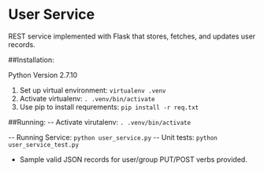 # User Service

REST service implemented with Flask that stores, fetches, and updates user records.

##Installation:

Python Version 2.7.10

1. Set up virtual environment:
    `virtualenv .venv`
2. Activate virtualenv:
    `. .venv/bin/activate`
3. Use pip to install requrements:
    `pip install -r req.txt`

##Running:
-- Activate virutalenv:
    `. .venv/bin/activate`

-- Running Service:
    `python user_service.py`
-- Unit tests:
    `python user_service_test.py`

- Sample valid JSON records for user/group PUT/POST verbs provided.
